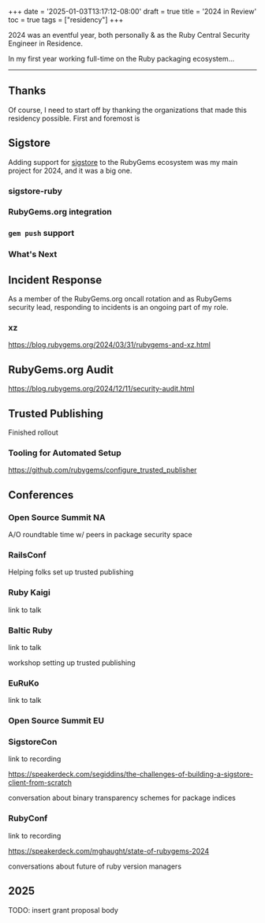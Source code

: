 +++
date = '2025-01-03T13:17:12-08:00'
draft = true
title = '2024 in Review'
toc = true
tags = ["residency"]
+++

2024 was an eventful year, both personally & as the Ruby Central Security Engineer in Residence.

In my first year working full-time on the Ruby packaging ecosystem...

<!--more-->

---

## Thanks

Of course, I need to start off by thanking the organizations that made this residency possible. First and foremost is 

## Sigstore

Adding support for [sigstore]() to the RubyGems ecosystem was my main project for 2024, and it was a big one.

### sigstore-ruby

### RubyGems.org integration

### `gem push` support

### What's Next

## Incident Response

As a member of the RubyGems.org oncall rotation and as RubyGems security lead, responding to incidents is an ongoing part of my role.

### xz

https://blog.rubygems.org/2024/03/31/rubygems-and-xz.html

## RubyGems.org Audit

https://blog.rubygems.org/2024/12/11/security-audit.html

## Trusted Publishing

Finished rollout

### Tooling for Automated Setup

https://github.com/rubygems/configure_trusted_publisher

## Conferences

### Open Source Summit NA

A/O roundtable
time w/ peers in package security space

### RailsConf

Helping folks set up trusted publishing

### Ruby Kaigi

link to talk

### Baltic Ruby

link to talk

workshop setting up trusted publishing

### EuRuKo

link to talk

### Open Source Summit EU

### SigstoreCon

link to recording

https://speakerdeck.com/segiddins/the-challenges-of-building-a-sigstore-client-from-scratch

conversation about binary transparency schemes for package indices

### RubyConf

link to recording

https://speakerdeck.com/mghaught/state-of-rubygems-2024

conversations about future of ruby version managers

## 2025

TODO: insert grant proposal body

